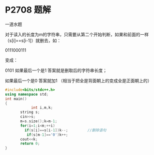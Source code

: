 # P2708 题解

一道水题

对于读入的长度为m的字符串，只需要从第二个开始判断，如果和前面的一样（s[i]==s[i-1]）就删去，如：

0111000111

变成：

0101
如果最后一个是1  答案就是删取后的字符串长度；

如果最后一个是0  答案就加1 （相当于把全是背面朝上的变成全是正面朝上的）

```cpp
#include<bits/stdc++.h>
using namespace std;
int main()
{
            int i,m,k;
       string s;
       cin>>s;
       m=s.size();k=m-1;
       for(i=1;i<m;++i)
         if(s[i]==s[i-1])k--;         //删除语句
          if(s[m-1]=='0')k++;
       cout<<k;
       return 0;
}
```